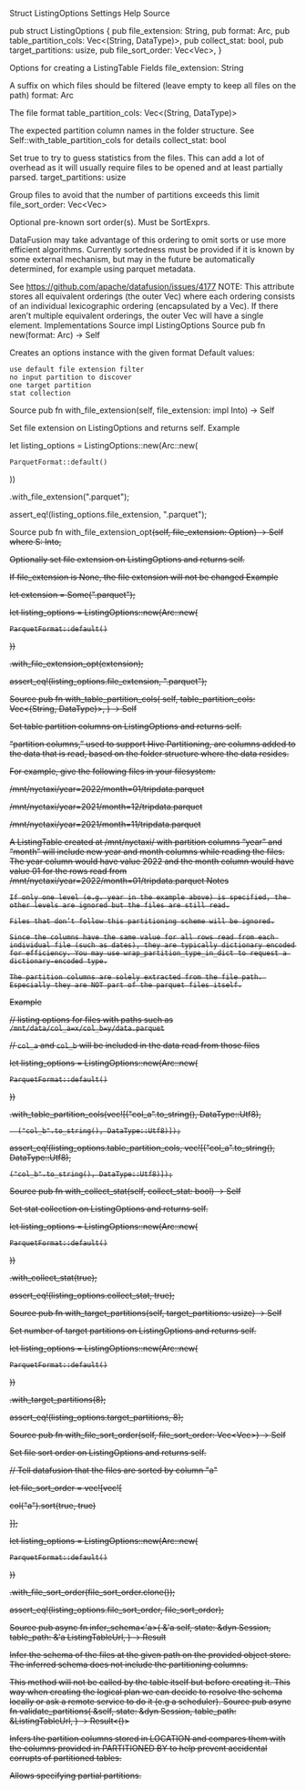 Struct ListingOptions
Settings
Help
Source

pub struct ListingOptions {
    pub file_extension: String,
    pub format: Arc<dyn FileFormat>,
    pub table_partition_cols: Vec<(String, DataType)>,
    pub collect_stat: bool,
    pub target_partitions: usize,
    pub file_sort_order: Vec<Vec<SortExpr>>,
}

Options for creating a ListingTable
Fields
file_extension: String

A suffix on which files should be filtered (leave empty to keep all files on the path)
format: Arc<dyn FileFormat>

The file format
table_partition_cols: Vec<(String, DataType)>

The expected partition column names in the folder structure. See Self::with_table_partition_cols for details
collect_stat: bool

Set true to try to guess statistics from the files. This can add a lot of overhead as it will usually require files to be opened and at least partially parsed.
target_partitions: usize

Group files to avoid that the number of partitions exceeds this limit
file_sort_order: Vec<Vec<SortExpr>>

Optional pre-known sort order(s). Must be SortExprs.

DataFusion may take advantage of this ordering to omit sorts or use more efficient algorithms. Currently sortedness must be provided if it is known by some external mechanism, but may in the future be automatically determined, for example using parquet metadata.

See https://github.com/apache/datafusion/issues/4177 NOTE: This attribute stores all equivalent orderings (the outer Vec) where each ordering consists of an individual lexicographic ordering (encapsulated by a Vec<Expr>). If there aren’t multiple equivalent orderings, the outer Vec will have a single element.
Implementations
Source
impl ListingOptions
Source
pub fn new(format: Arc<dyn FileFormat>) -> Self

Creates an options instance with the given format Default values:

    use default file extension filter
    no input partition to discover
    one target partition
    stat collection

Source
pub fn with_file_extension(self, file_extension: impl Into<String>) -> Self

Set file extension on ListingOptions and returns self.
Example


let listing_options = ListingOptions::new(Arc::new(

    ParquetFormat::default()

  ))

  .with_file_extension(".parquet");


assert_eq!(listing_options.file_extension, ".parquet");

Source
pub fn with_file_extension_opt<S>(self, file_extension: Option<S>) -> Self
where
    S: Into<String>,

Optionally set file extension on ListingOptions and returns self.

If file_extension is None, the file extension will not be changed
Example

let extension = Some(".parquet");

let listing_options = ListingOptions::new(Arc::new(

    ParquetFormat::default()

  ))

  .with_file_extension_opt(extension);


assert_eq!(listing_options.file_extension, ".parquet");

Source
pub fn with_table_partition_cols(
    self,
    table_partition_cols: Vec<(String, DataType)>,
) -> Self

Set table partition columns on ListingOptions and returns self.

“partition columns,” used to support Hive Partitioning, are columns added to the data that is read, based on the folder structure where the data resides.

For example, give the following files in your filesystem:

/mnt/nyctaxi/year=2022/month=01/tripdata.parquet

/mnt/nyctaxi/year=2021/month=12/tripdata.parquet

/mnt/nyctaxi/year=2021/month=11/tripdata.parquet

A ListingTable created at /mnt/nyctaxi/ with partition columns “year” and “month” will include new year and month columns while reading the files. The year column would have value 2022 and the month column would have value 01 for the rows read from /mnt/nyctaxi/year=2022/month=01/tripdata.parquet
Notes

    If only one level (e.g. year in the example above) is specified, the other levels are ignored but the files are still read.

    Files that don’t follow this partitioning scheme will be ignored.

    Since the columns have the same value for all rows read from each individual file (such as dates), they are typically dictionary encoded for efficiency. You may use wrap_partition_type_in_dict to request a dictionary-encoded type.

    The partition columns are solely extracted from the file path. Especially they are NOT part of the parquet files itself.

Example


// listing options for files with paths such as  `/mnt/data/col_a=x/col_b=y/data.parquet`

// `col_a` and `col_b` will be included in the data read from those files

let listing_options = ListingOptions::new(Arc::new(

    ParquetFormat::default()

  ))

  .with_table_partition_cols(vec![("col_a".to_string(), DataType::Utf8),

      ("col_b".to_string(), DataType::Utf8)]);


assert_eq!(listing_options.table_partition_cols, vec![("col_a".to_string(), DataType::Utf8),

    ("col_b".to_string(), DataType::Utf8)]);

Source
pub fn with_collect_stat(self, collect_stat: bool) -> Self

Set stat collection on ListingOptions and returns self.


let listing_options = ListingOptions::new(Arc::new(

    ParquetFormat::default()

  ))

  .with_collect_stat(true);


assert_eq!(listing_options.collect_stat, true);

Source
pub fn with_target_partitions(self, target_partitions: usize) -> Self

Set number of target partitions on ListingOptions and returns self.


let listing_options = ListingOptions::new(Arc::new(

    ParquetFormat::default()

  ))

  .with_target_partitions(8);


assert_eq!(listing_options.target_partitions, 8);

Source
pub fn with_file_sort_order(self, file_sort_order: Vec<Vec<SortExpr>>) -> Self

Set file sort order on ListingOptions and returns self.


 // Tell datafusion that the files are sorted by column "a"

 let file_sort_order = vec![vec![

   col("a").sort(true, true)

 ]];


let listing_options = ListingOptions::new(Arc::new(

    ParquetFormat::default()

  ))

  .with_file_sort_order(file_sort_order.clone());


assert_eq!(listing_options.file_sort_order, file_sort_order);

Source
pub async fn infer_schema<'a>(
    &'a self,
    state: &dyn Session,
    table_path: &'a ListingTableUrl,
) -> Result<SchemaRef>

Infer the schema of the files at the given path on the provided object store. The inferred schema does not include the partitioning columns.

This method will not be called by the table itself but before creating it. This way when creating the logical plan we can decide to resolve the schema locally or ask a remote service to do it (e.g a scheduler).
Source
pub async fn validate_partitions(
    &self,
    state: &dyn Session,
    table_path: &ListingTableUrl,
) -> Result<()>

Infers the partition columns stored in LOCATION and compares them with the columns provided in PARTITIONED BY to help prevent accidental corrupts of partitioned tables.

Allows specifying partial partitions.
